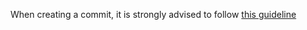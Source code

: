 When creating a commit, it is strongly advised to follow [this guideline](https://www.conventionalcommits.org/en/v1.0.0/)
